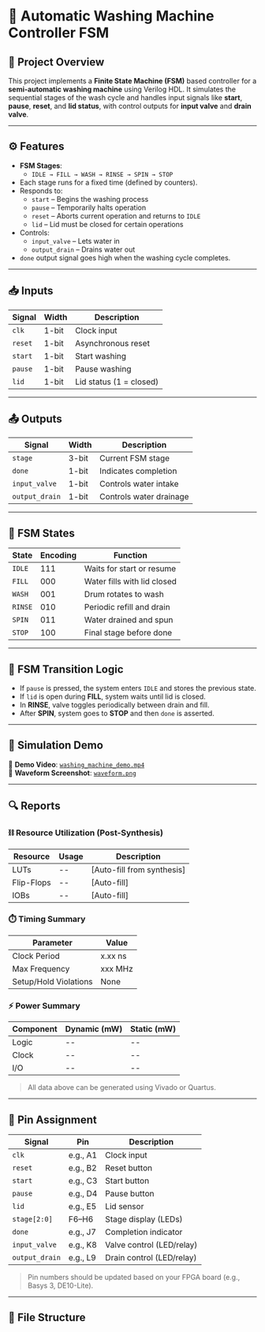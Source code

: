 # 🚿 Automatic Washing Machine Controller FSM

## 📌 Project Overview
This project implements a **Finite State Machine (FSM)** based controller for a **semi-automatic washing machine** using Verilog HDL. It simulates the sequential stages of the wash cycle and handles input signals like **start**, **pause**, **reset**, and **lid status**, with control outputs for **input valve** and **drain valve**.

---

## ⚙️ Features

- **FSM Stages**:
  - `IDLE → FILL → WASH → RINSE → SPIN → STOP`
- Each stage runs for a fixed time (defined by counters).
- Responds to:
  - `start` – Begins the washing process
  - `pause` – Temporarily halts operation
  - `reset` – Aborts current operation and returns to `IDLE`
  - `lid` – Lid must be closed for certain operations
- Controls:
  - `input_valve` – Lets water in
  - `output_drain` – Drains water out
- `done` output signal goes high when the washing cycle completes.

---

## 📥 Inputs

| Signal | Width | Description |
|--------|-------|-------------|
| `clk` | 1-bit | Clock input |
| `reset` | 1-bit | Asynchronous reset |
| `start` | 1-bit | Start washing |
| `pause` | 1-bit | Pause washing |
| `lid` | 1-bit | Lid status (1 = closed) |

---

## 📤 Outputs

| Signal | Width | Description |
|--------|-------|-------------|
| `stage` | 3-bit | Current FSM stage |
| `done` | 1-bit | Indicates completion |
| `input_valve` | 1-bit | Controls water intake |
| `output_drain` | 1-bit | Controls water drainage |

---

## 🧠 FSM States

| State | Encoding | Function |
|-------|----------|----------|
| `IDLE` | 111 | Waits for start or resume |
| `FILL` | 000 | Water fills with lid closed |
| `WASH` | 001 | Drum rotates to wash |
| `RINSE` | 010 | Periodic refill and drain |
| `SPIN` | 011 | Water drained and spun |
| `STOP` | 100 | Final stage before done |

---

## 🔁 FSM Transition Logic

- If `pause` is pressed, the system enters `IDLE` and stores the previous state.
- If `lid` is open during **FILL**, system waits until lid is closed.
- In **RINSE**, valve toggles periodically between drain and fill.
- After **SPIN**, system goes to **STOP** and then `done` is asserted.

---

## 🧪 Simulation Demo

🎥 **Demo Video**: [`washing_machine_demo.mp4`](./video/washing_machine_demo.mp4)  
📸 **Waveform Screenshot**: [`waveform.png`](./waveform/waveform.png)

---

## 🔍 Reports

### ⛓️ Resource Utilization (Post-Synthesis)

| Resource | Usage | Description |
|----------|-------|-------------|
| LUTs | -- | [Auto-fill from synthesis] |
| Flip-Flops | -- | [Auto-fill] |
| IOBs | -- | [Auto-fill] |

### ⏱️ Timing Summary

| Parameter | Value |
|----------|--------|
| Clock Period | x.xx ns |
| Max Frequency | xxx MHz |
| Setup/Hold Violations | None |

### ⚡ Power Summary

| Component | Dynamic (mW) | Static (mW) |
|-----------|--------------|-------------|
| Logic | -- | -- |
| Clock | -- | -- |
| I/O | -- | -- |

> All data above can be generated using Vivado or Quartus.

---

## 🔌 Pin Assignment

| Signal | Pin | Description |
|--------|-----|-------------|
| `clk` | e.g., A1 | Clock input |
| `reset` | e.g., B2 | Reset button |
| `start` | e.g., C3 | Start button |
| `pause` | e.g., D4 | Pause button |
| `lid` | e.g., E5 | Lid sensor |
| `stage[2:0]` | F6–H6 | Stage display (LEDs) |
| `done` | e.g., J7 | Completion indicator |
| `input_valve` | e.g., K8 | Valve control (LED/relay) |
| `output_drain` | e.g., L9 | Drain control (LED/relay) |

> Pin numbers should be updated based on your FPGA board (e.g., Basys 3, DE10-Lite).

---

## 📂 File Structure
